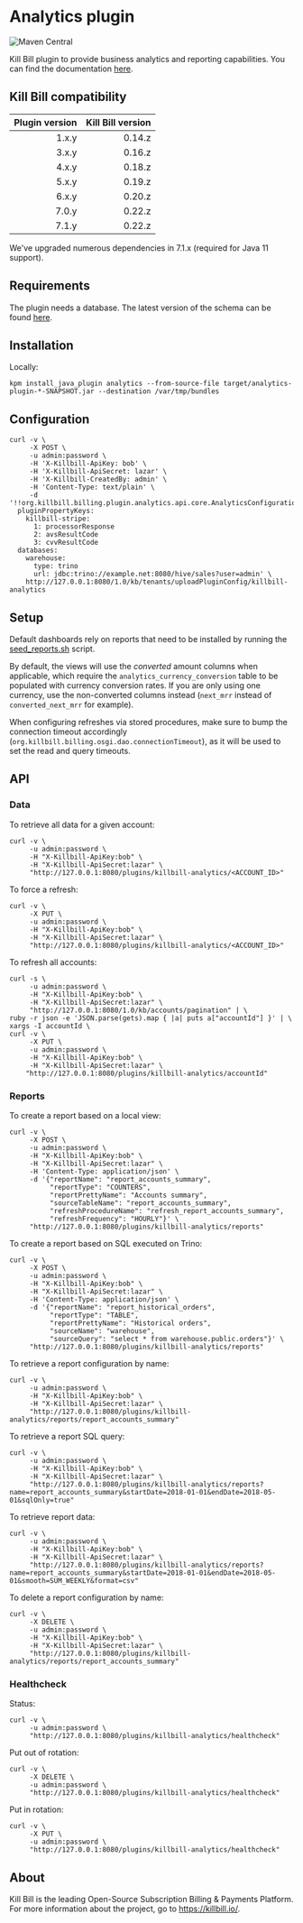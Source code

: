 # Analytics plugin
![Maven Central](https://img.shields.io/maven-central/v/org.kill-bill.billing.plugin.java/analytics-plugin?color=blue&label=Maven%20Central)

Kill Bill plugin to provide business analytics and reporting capabilities. You can find the documentation [here](http://docs.killbill.io/latest/userguide_analytics.html).

## Kill Bill compatibility

| Plugin version | Kill Bill version |
| -------------: | ----------------: |
| 1.x.y          | 0.14.z            |
| 3.x.y          | 0.16.z            |
| 4.x.y          | 0.18.z            |
| 5.x.y          | 0.19.z            |
| 6.x.y          | 0.20.z            |
| 7.0.y          | 0.22.z            |
| 7.1.y          | 0.22.z            |

We've upgraded numerous dependencies in 7.1.x (required for Java 11 support).

## Requirements

The plugin needs a database. The latest version of the schema can be found [here](https://github.com/killbill/killbill-analytics-plugin/blob/master/src/main/resources/org/killbill/billing/plugin/analytics/ddl.sql).

## Installation

Locally:

```
kpm install_java_plugin analytics --from-source-file target/analytics-plugin-*-SNAPSHOT.jar --destination /var/tmp/bundles
```

## Configuration

```
curl -v \
     -X POST \
     -u admin:password \
     -H 'X-Killbill-ApiKey: bob' \
     -H 'X-Killbill-ApiSecret: lazar' \
     -H 'X-Killbill-CreatedBy: admin' \
     -H 'Content-Type: text/plain' \
     -d '!!org.killbill.billing.plugin.analytics.api.core.AnalyticsConfiguration
  pluginPropertyKeys:
    killbill-stripe:
      1: processorResponse
      2: avsResultCode
      3: cvvResultCode
  databases:
    warehouse:
      type: trino
      url: jdbc:trino://example.net:8080/hive/sales?user=admin' \
    http://127.0.0.1:8080/1.0/kb/tenants/uploadPluginConfig/killbill-analytics
```

## Setup

Default dashboards rely on reports that need to be installed by running the [seed_reports.sh](https://github.com/killbill/killbill-analytics-plugin/blob/master/src/main/resources/seed_reports.sh) script.

By default, the views will use the *converted* amount columns when applicable, which require the `analytics_currency_conversion` table to be populated with currency conversion rates. If you are only using one currency, use the non-converted columns instead (`next_mrr` instead of `converted_next_mrr` for example).

When configuring refreshes via stored procedures, make sure to bump the connection timeout accordingly (`org.killbill.billing.osgi.dao.connectionTimeout`), as it will be used to set the read and query timeouts.

## API

### Data

To retrieve all data for a given account:

```
curl -v \
     -u admin:password \
     -H "X-Killbill-ApiKey:bob" \
     -H "X-Killbill-ApiSecret:lazar" \
     "http://127.0.0.1:8080/plugins/killbill-analytics/<ACCOUNT_ID>"
```

To force a refresh:

```
curl -v \
     -X PUT \
     -u admin:password \
     -H "X-Killbill-ApiKey:bob" \
     -H "X-Killbill-ApiSecret:lazar" \
     "http://127.0.0.1:8080/plugins/killbill-analytics/<ACCOUNT_ID>"
```

To refresh all accounts:

```
curl -s \
     -u admin:password \
     -H "X-Killbill-ApiKey:bob" \
     -H "X-Killbill-ApiSecret:lazar" \
     "http://127.0.0.1:8080/1.0/kb/accounts/pagination" | \
ruby -r json -e 'JSON.parse(gets).map { |a| puts a["accountId"] }' | \
xargs -I accountId \
curl -v \
     -X PUT \
     -u admin:password \
     -H "X-Killbill-ApiKey:bob" \
     -H "X-Killbill-ApiSecret:lazar" \
    "http://127.0.0.1:8080/plugins/killbill-analytics/accountId"
```

### Reports

To create a report based on a local view:

```
curl -v \
     -X POST \
     -u admin:password \
     -H "X-Killbill-ApiKey:bob" \
     -H "X-Killbill-ApiSecret:lazar" \
     -H 'Content-Type: application/json' \
     -d '{"reportName": "report_accounts_summary",
          "reportType": "COUNTERS",
          "reportPrettyName": "Accounts summary",
          "sourceTableName": "report_accounts_summary",
          "refreshProcedureName": "refresh_report_accounts_summary",
          "refreshFrequency": "HOURLY"}' \
     "http://127.0.0.1:8080/plugins/killbill-analytics/reports"
```

To create a report based on SQL executed on Trino:

```
curl -v \
     -X POST \
     -u admin:password \
     -H "X-Killbill-ApiKey:bob" \
     -H "X-Killbill-ApiSecret:lazar" \
     -H 'Content-Type: application/json' \
     -d '{"reportName": "report_historical_orders",
          "reportType": "TABLE",
          "reportPrettyName": "Historical orders",
          "sourceName": "warehouse",
          "sourceQuery": "select * from warehouse.public.orders"}' \
     "http://127.0.0.1:8080/plugins/killbill-analytics/reports"
```

To retrieve a report configuration by name:

```
curl -v \
     -u admin:password \
     -H "X-Killbill-ApiKey:bob" \
     -H "X-Killbill-ApiSecret:lazar" \
     "http://127.0.0.1:8080/plugins/killbill-analytics/reports/report_accounts_summary"
```

To retrieve a report SQL query:

```
curl -v \
     -u admin:password \
     -H "X-Killbill-ApiKey:bob" \
     -H "X-Killbill-ApiSecret:lazar" \
     "http://127.0.0.1:8080/plugins/killbill-analytics/reports?name=report_accounts_summary&startDate=2018-01-01&endDate=2018-05-01&sqlOnly=true"
```

To retrieve report data:

```
curl -v \
     -u admin:password \
     -H "X-Killbill-ApiKey:bob" \
     -H "X-Killbill-ApiSecret:lazar" \
     "http://127.0.0.1:8080/plugins/killbill-analytics/reports?name=report_accounts_summary&startDate=2018-01-01&endDate=2018-05-01&smooth=SUM_WEEKLY&format=csv"
```

To delete a report configuration by name:

```
curl -v \
     -X DELETE \
     -u admin:password \
     -H "X-Killbill-ApiKey:bob" \
     -H "X-Killbill-ApiSecret:lazar" \
     "http://127.0.0.1:8080/plugins/killbill-analytics/reports/report_accounts_summary"
```

### Healthcheck

Status:

```
curl -v \
     -u admin:password \
     "http://127.0.0.1:8080/plugins/killbill-analytics/healthcheck"
```

Put out of rotation:

```
curl -v \
     -X DELETE \
     -u admin:password \
     "http://127.0.0.1:8080/plugins/killbill-analytics/healthcheck"
```

Put in rotation:

```
curl -v \
     -X PUT \
     -u admin:password \
     "http://127.0.0.1:8080/plugins/killbill-analytics/healthcheck"
```

## About

Kill Bill is the leading Open-Source Subscription Billing & Payments Platform. For more information about the project, go to https://killbill.io/.
